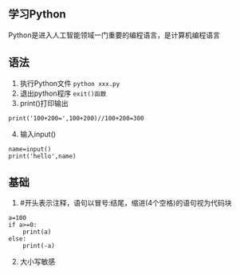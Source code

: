 ## 学习Python
Python是进入人工智能领域一门重要的编程语言，是计算机编程语言
## 语法
1. 执行Python文件
`python xxx.py`
2. 退出python程序
`exit()函数`
3. print()打印输出
```
print('100+200=',100+200)//100+200=300
```
4. 输入input()
```
name=input()
print('hello',name)
```
## 基础
1. #开头表示注释，语句以冒号:结尾，缩进(4个空格)的语句视为代码块
```
a=100
if a>=0:
    print(a)
else:
    print(-a)
```
2. 大小写敏感